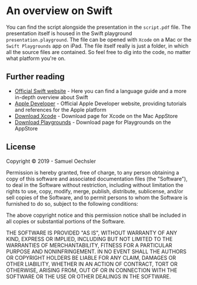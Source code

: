 # An overview on Swift

You can find the script alongside the presentation in the `script.pdf` file. The presentation itself is housed in the Swift playground `presentation.playground`. The file can be opened with `Xcode` on a Mac or the `Swift Playgrounds` app on iPad. The file itself really is just a folder, in which all the source files are contained. So feel free to dig into the code, no matter what platform you're on.

## Further reading

- [Official Swift website](https://swift.org/) - Here you can find a language guide and a more in-depth overview about Swift
- [Apple Developer](https://developer.apple.com/) - Official Apple Developer website, providing tutorials and references for the Apple platform
- [Download Xcode](https://apps.apple.com/us/app/xcode/id497799835?mt=12) - Download page for Xcode on the Mac AppStore
- [Download Playgrounds](https://apps.apple.com/de/app/swift-playgrounds/id908519492) - Download page for Playgrounds on the AppStore

## License

Copyright © 2019 - Samuel Oechsler

Permission is hereby granted, free of charge, to any person obtaining a copy of this software and associated documentation files (the "Software"), to deal in the Software without restriction, including without limitation the rights to use, copy, modify, merge, publish, distribute, sublicense, and/or sell copies of the Software, and to permit persons to whom the Software is furnished to do so, subject to the following conditions:

The above copyright notice and this permission notice shall be included in all copies or substantial portions of the Software.

THE SOFTWARE IS PROVIDED "AS IS", WITHOUT WARRANTY OF ANY KIND, EXPRESS OR IMPLIED, INCLUDING BUT NOT LIMITED TO THE WARRANTIES OF MERCHANTABILITY, FITNESS FOR A PARTICULAR PURPOSE AND NONINFRINGEMENT. IN NO EVENT SHALL THE AUTHORS OR COPYRIGHT HOLDERS BE LIABLE FOR ANY CLAIM, DAMAGES OR OTHER LIABILITY, WHETHER IN AN ACTION OF CONTRACT, TORT OR OTHERWISE, ARISING FROM, OUT OF OR IN CONNECTION WITH THE SOFTWARE OR THE USE OR OTHER DEALINGS IN THE SOFTWARE.

